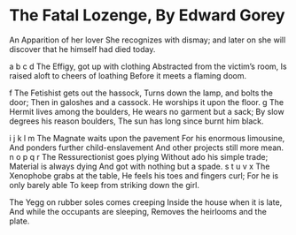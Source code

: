 # The Fatal Lozenge, By Edward Gorey

An Apparition of her lover She recognizes with dismay;
and later on she will discover that he himself had died today.


a
b
c
d
The Effigy, got up with clothing
Abstracted from the victim’s room,
Is raised aloft to cheers of loathing
Before it meets a flaming doom.

f
The Fetishist gets out the hassock,
Turns down the lamp, and bolts the door;
Then in galoshes and a cassock.
He worships it upon the floor.
g
The Hermit lives among the boulders,
He wears no garment but a sack;
By slow degrees his reason boulders,
The sun has long since burnt him black.

i
j
k
l
m
The Magnate waits upon the pavement
For his enormous limousine,
And ponders further child-enslavement
And other projects still more mean.
n
o
p
q
r
The Ressurectionist goes plying
Without ado his simple trade;
Material is always dying
And got with nothing but a spade.
s
t
u
v
x
The Xenophobe grabs at the table,
He feels his toes and fingers curl;
For he is only barely able
To keep from striking down the girl.

The Yegg on rubber soles comes creeping
Inside the house when it is late,
And while the occupants are sleeping,
Removes the heirlooms and the plate.


